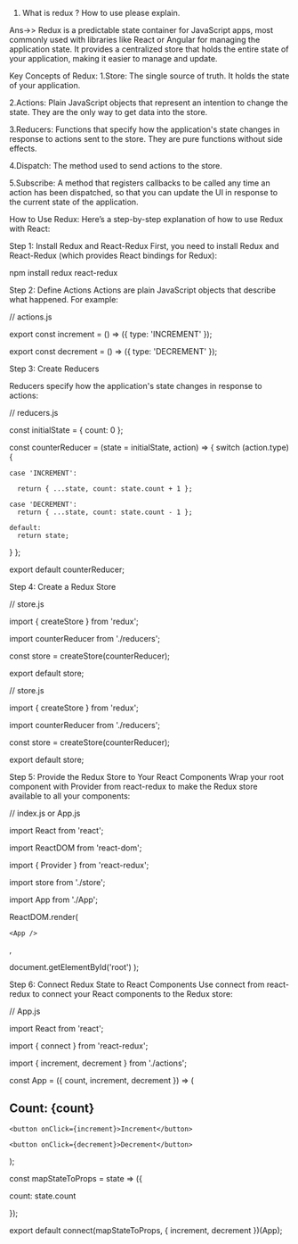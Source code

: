 1. What is redux ? How to use please explain.

Ans->> Redux is a predictable state container for JavaScript apps, most commonly used with libraries like React or Angular for managing the application state. It provides a centralized store that holds the entire state of your application, making it easier to manage and update.

Key Concepts of Redux:
1.Store: The single source of truth. It holds the state of your application.

2.Actions: Plain JavaScript objects that represent an intention to change the state. They are the only way to get data into the store.

3.Reducers: Functions that specify how the application's state changes in response to actions sent to the store. They are pure functions without side effects.

4.Dispatch: The method used to send actions to the store.

5.Subscribe: A method that registers callbacks to be called any time an action has been dispatched, so that you can update the UI in response to the current state of the application.

How to Use Redux:
Here’s a step-by-step explanation of how to use Redux with React:

Step 1: Install Redux and React-Redux
First, you need to install Redux and React-Redux (which provides React bindings for Redux):

npm install redux react-redux


Step 2: Define Actions
Actions are plain JavaScript objects that describe what happened. For example:


// actions.js

export const increment = () => ({
  type: 'INCREMENT'
});


export const decrement = () => ({
  type: 'DECREMENT'
});


Step 3: Create Reducers

Reducers specify how the application's state changes in response to actions:


// reducers.js

const initialState = {
  count: 0
};

const counterReducer = (state = initialState, action) => {
  switch (action.type) {

    case 'INCREMENT':

      return { ...state, count: state.count + 1 };

    case 'DECREMENT':
      return { ...state, count: state.count - 1 };

    default:
      return state;
  }
};

export default counterReducer;



Step 4: Create a Redux Store


// store.js

import { createStore } from 'redux';

import counterReducer from './reducers';

const store = createStore(counterReducer);

export default store;


// store.js


import { createStore } from 'redux';

import counterReducer from './reducers';

const store = createStore(counterReducer);

export default store;


Step 5: Provide the Redux Store to Your React Components
Wrap your root component with Provider from react-redux to make the Redux store available to all your components:



// index.js or App.js

import React from 'react';

import ReactDOM from 'react-dom';

import { Provider } from 'react-redux';

import store from './store';

import App from './App';

ReactDOM.render(

  <Provider store={store}>

    <App />

  </Provider>,

  document.getElementById('root')
);



Step 6: Connect Redux State to React Components
Use connect from react-redux to connect your React components to the Redux store:


// App.js

import React from 'react';

import { connect } from 'react-redux';

import { increment, decrement } from './actions';

const App = ({ count, increment, decrement }) => (

  <div>
    <h2>Count: {count}</h2>

    <button onClick={increment}>Increment</button>

    <button onClick={decrement}>Decrement</button>

  </div>
);


const mapStateToProps = state => ({

  count: state.count

});

export default connect(mapStateToProps, { increment, decrement })(App);









